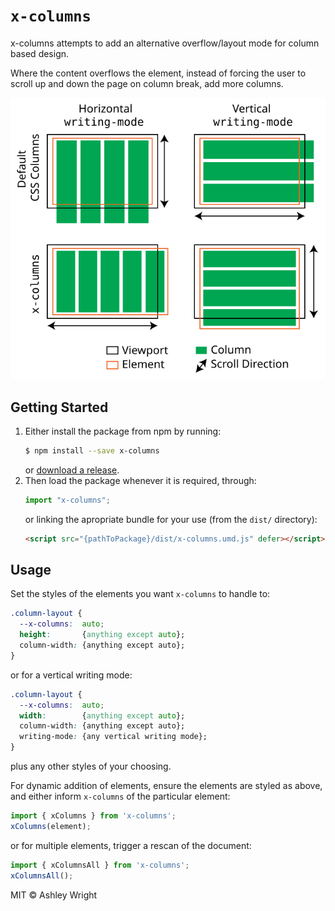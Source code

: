 `x-columns`
============================================================

x-columns attempts to add an alternative overflow/layout mode for column based design.

Where the content overflows the element, instead of forcing the user to scroll up and down the page on column break, add more columns.

![Diagram detailing how x-columns changes the overflow of CSS columns](media/layout-comparison.svg)

## Getting Started
1. Either install the package from npm by running:
    ```sh
    $ npm install --save x-columns
    ```
    or [download a release](https://github.com/AshleyWright/x-columns/releases).
2. Then load the package whenever it is required, through:
    ```js
    import "x-columns";
    ```
    or linking the apropriate bundle for your use (from the `dist/` directory):
    ```html
    <script src="{pathToPackage}/dist/x-columns.umd.js" defer></script>
    ```

## Usage
Set the styles of the elements you want `x-columns` to handle to:
```css
.column-layout {
  --x-columns:  auto;
  height:       {anything except auto};
  column-width: {anything except auto};
}
```
or for a vertical writing mode:
```css
.column-layout {
  --x-columns:  auto;
  width:        {anything except auto};
  column-width: {anything except auto};
  writing-mode: {any vertical writing mode};
}
```
plus any other styles of your choosing.

For dynamic addition of elements, ensure the elements are styled as above, and either inform `x-columns` of the particular element:
```js
import { xColumns } from 'x-columns';
xColumns(element);
```
or for multiple elements, trigger a rescan of the document:
```js
import { xColumnsAll } from 'x-columns';
xColumnsAll();
```

MIT &copy; Ashley Wright